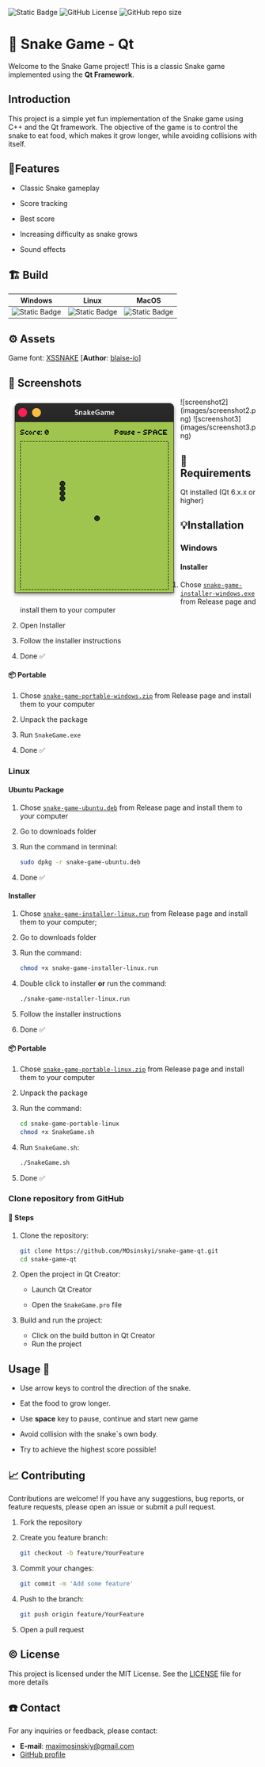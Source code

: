 ![Static Badge](https://img.shields.io/badge/Qt-6.7.2-brightgreen) ![GitHub License](https://img.shields.io/github/license/MOsinskyi/snake-game-qt) ![GitHub repo size](https://img.shields.io/github/repo-size/MOsinskyi/snake-game-qt) 

# :snake: Snake Game - Qt

Welcome to the Snake Game project! This is a classic Snake game implemented using the **Qt Framework**.

## Introduction

This project is a simple yet fun implementation of the Snake game using C++ and the Qt framework. The objective of the game is to control the snake to eat food, which makes it grow longer, while avoiding collisions with itself.

## :stars: ​Features 

* Classic Snake gameplay

* Score tracking

* Best score

* Increasing difficulty as snake grows

* Sound effects

## :building_construction: ​Build

|                           Windows                            |                            Linux                             |                            MacOS                             |
| :----------------------------------------------------------: | :----------------------------------------------------------: | :----------------------------------------------------------: |
| ![Static Badge](https://img.shields.io/badge/build-passing-green) | ![Static Badge](https://img.shields.io/badge/build-passing-green) | ![Static Badge](https://img.shields.io/badge/build-failed-red) |

## :gear: Assets

Game font: [XSSNAKE](https://github.com/blaise-io/xssnake) [**Author**: [blaise-io](https://github.com/blaise-io)]

## :deciduous_tree: ​Screenshots 

<img src="images/screenshot1.png" alt="screenshot1" align="left" />
![screenshot2](images/screenshot2.png)
![screenshot3](images/screenshot3.png)

## 🚧 Requirements 

Qt installed (Qt 6.x.x or higher)

## 💡Installation 

### Windows

#### Installer

1. Chose [`snake-game-installer-windows.exe`](https://github.com/MOsinskyi/snake-game-qt/releases/download/v1.0.0/snake-game-installer-windows.exe) from Release page and install them to your computer

2. Open Installer
3. Follow the installer instructions
4. Done :white_check_mark:

#### :package: Portable

1. Chose [`snake-game-portable-windows.zip`](https://github.com/MOsinskyi/snake-game-qt/releases/download/v1.0.0/snake-game-portable-windows.zip) from Release page and install them to your computer

2. Unpack the package

3. Run `SnakeGame.exe`

4. Done :white_check_mark:

### Linux

#### Ubuntu Package

1. Chose [`snake-game-ubuntu.deb`](https://github.com/MOsinskyi/snake-game-qt/releases/download/v1.0.0/snake-game-ubuntu.deb) from Release page and install them to your computer

2. Go to downloads folder

3. Run the command in terminal:

   ```bash
   sudo dpkg -r snake-game-ubuntu.deb
	```
4. Done :white_check_mark:

#### Installer

1. Chose [`snake-game-installer-linux.run`](https://github.com/MOsinskyi/snake-game-qt/releases/download/v1.0.0/snake-game-installer-linux.run) from Release page and install them to your computer;

2. Go to downloads folder

3. Run the command:

   ```bash
   chmod +x snake-game-installer-linux.run
   ```

4. Double click to installer **or** run the command:

   ```bash
   ./snake-game-nstaller-linux.run
   ```

5. Follow the installer instructions

6. Done :white_check_mark:

#### :package: Portable

1. Chose [`snake-game-portable-linux.zip`](https://github.com/MOsinskyi/snake-game-qt/releases/download/v1.0.0/snake-game-portable-linux.zip) from Release page and install them to your computer

2. Unpack the package

3. Run the command:

   ```bash
   cd snake-game-portable-linux
   chmod +x SnakeGame.sh
   ```

4. Run `SnakeGame.sh`:

   ```bash
   ./SnakeGame.sh
   ```

5. Done :white_check_mark:

### Clone repository from GitHub

#### :footprints: Steps ​

1. Clone the repository:

   ```bash
   git clone https://github.com/MOsinskyi/snake-game-qt.git
   cd snake-game-qt
	```

2. Open the project in Qt Creator:

   * Launch Qt Creator

   * Open the `SnakeGame.pro` file

3. Build and run the project:

   * Click on the build button in Qt Creator
   * Run the project

## Usage :hugs:

* Use arrow keys to control the direction of the snake.

* Eat the food to grow longer.

* Use **space** key to pause, continue and start new game

* Avoid collision with the snake`s own body.

* Try to achieve the highest score possible!

## :chart_with_upwards_trend: Contributing 

Contributions are welcome! If you have any suggestions, bug reports, or feature requests, please open an issue or submit a pull request.

1. Fork the repository

2. Create you feature branch:

   ```bash
   git checkout -b feature/YourFeature
	```

3. Commit your changes:

   ```bash
   git commit -m 'Add some feature'
	```

4. Push to the branch:

   ```bash
   git push origin feature/YourFeature
   ```

5. Open a pull request

## :copyright: License

This project is licensed under the MIT License. See the [LICENSE](LICENSE.txt) file for more details

## :phone: Contact

For any inquiries or feedback, please contact:

* **E-mail**: [maximosinskiy@gmail.com](mailto:maximosinskiy@gmail.com)
* [GitHub profile](https://github.com/MOsinskyi)

